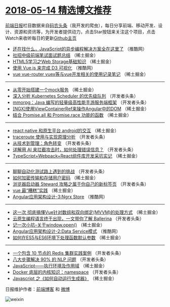 # [2018-05-14 精选博文推荐](http://hao.caibaojian.com/date/2018/05/14)

[前端日报](http://caibaojian.com/c/news)栏目数据来自[码农头条](http://hao.caibaojian.com/)（我开发的爬虫），每日分享前端、移动开发、设计、资源和资讯等，为开发者提供动力，点击Star按钮来关注这个项目，点击Watch来收听每日的更新[Github主页](https://github.com/kujian/frontendDaily)
* [还在找什么，JavaScript的异步编程解决方案全在这里了](http://hao.caibaojian.com/74143.html) （推酷网）
* [社招中级前端笔试面试题总结](http://hao.caibaojian.com/74162.html) （稀土掘金）
* [HTML5学习之Web Storage基础知识](http://hao.caibaojian.com/74175.html) （稀土掘金）
* [使用 Vue.js 来完成 D3 可视化](http://hao.caibaojian.com/74144.html) （推酷网）
* [vue vue-router vuex等与vue开发相关的使用记录笔记](http://hao.caibaojian.com/74113.html) （稀土掘金）

***
* [从零开始搭建一个mock服务](http://hao.caibaojian.com/74174.html) （稀土掘金）
* [深入分析 Kubernetes Scheduler 的优先级队列](http://hao.caibaojian.com/74124.html) （开发者头条）
* [mmorpg：Java 编写的轻量级高性能手游服务端框架](http://hao.caibaojian.com/74116.html) （开发者头条）
* [[NGX]使用ViewContainerRef来操作Angular中的DOM](http://hao.caibaojian.com/74177.html) （稀土掘金）
* [结合 Promise.all 和 Promise.race 功能的函数](http://hao.caibaojian.com/74169.html) （稀土掘金）

***
* [react native 和原生平台 android的交互](http://hao.caibaojian.com/74161.html) （稀土掘金）
* [traceroute 使用与实现原理分析](http://hao.caibaojian.com/74123.html) （开发者头条）
* [从技术到管理：角色转变](http://hao.caibaojian.com/74114.html) （开发者头条）
* [详解用 AI 来拦截攻击时，如何处理错误信息？](http://hao.caibaojian.com/74125.html) （开发者头条）
* [TypeScript+Webpack+React组件库开发采坑实记](http://hao.caibaojian.com/74163.html) （稀土掘金）

***
* [聊聊自动化测试路上遇到的挑战](http://hao.caibaojian.com/74115.html) （开发者头条）
* [如何加密传输和存储用户密码](http://hao.caibaojian.com/74176.html) （稀土掘金）
* [浏览器启动器 Steward 攻略之属于你自己的新标签页](http://hao.caibaojian.com/74126.html) （开发者头条）
* [vue  最“糟糕”实践](http://hao.caibaojian.com/74166.html) （稀土掘金）
* [Angular应用架构设计-3:Ngrx Store](http://hao.caibaojian.com/74141.html) （推酷网）

***
* [这一次 彻底搞懂Vue针对数组和双向绑定(MVVM)的处理方式](http://hao.caibaojian.com/74167.html) （稀土掘金）
* [云原生编程语言终于出现，一文带你了解 Ballerina](http://hao.caibaojian.com/74117.html) （开发者头条）
* [记一次小坑&#8211;关于window.open()](http://hao.caibaojian.com/74178.html) （稀土掘金）
* [Angular应用架构设计-2:Data Service模式](http://hao.caibaojian.com/74142.html) （推酷网）
* [如何在ES5与ES6环境下处理函数默认参数](http://hao.caibaojian.com/74168.html) （稀土掘金）

***
* [一个包含 10 节点的 Redis 集群实践案例](http://hao.caibaojian.com/74118.html) （开发者头条）
* [八大步骤解决 90% 的 NLP 问题](http://hao.caibaojian.com/74119.html) （开发者头条）
* [JavaScript——执行环境及作用域](http://hao.caibaojian.com/74170.html) （稀土掘金）
* [Docker 底层的内核知识：namespace](http://hao.caibaojian.com/74120.html) （开发者头条）
* [Javascript 之《如何自动运行生成器》](http://hao.caibaojian.com/74164.html) （稀土掘金）

日报维护作者：[前端博客](http://caibaojian.com/) 和 [微博](http://caibaojian.com/go/weibo)

![weixin](https://user-images.githubusercontent.com/3055447/38468989-651132ac-3b80-11e8-8e6b-15122322a9d7.png)